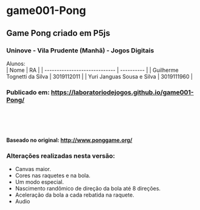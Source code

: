 # game001-Pong
## Game Pong criado em P5js

### Uninove - Vila Prudente (Manhã) - Jogos Digitais<br>

Alunos: <br>
|            Nome               |     RA     |
| ----------------------------- | ---------- |
| Guilherme Tognetti da Silva   | 3019112011 |
| Yuri Janguas Sousa e Silva    | 3019111960 |      
      

### Publicado em: https://laboratoriodejogos.github.io/game001-Pong/
<br>
<br>
<br>



#### Baseado no original:  http://www.ponggame.org/
### Alterações realizadas nesta versão:
- Canvas maior.
- Cores nas raquetes e na bola.
- Um modo especial.
- Nascimento randômico de direção da bola até 8 direções.
- Aceleração da bola a cada rebatida na raquete.
- Audio
